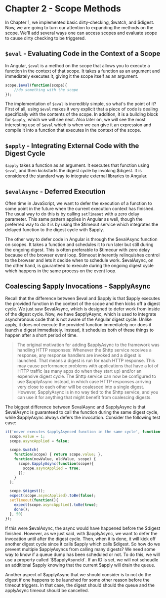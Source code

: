 # Chapter 2 - Scope Methods

In Chapter 1, we implemented basic dirty-checking, $watch, and $digest. Now, we are going to turn our attention to expanding the methods on the scope. We'll add several ways one can access scopes and evaluate scope to cause dirty checking to be triggered.

## `$eval` - Evaluating Code in the Context of a Scope

In Angular, `$eval` is a method on the scope that allows you to execute a function in the context of that scope. It takes a function as an argument and immediately executes it, giving it the scope itself as an argument.

```js
scope.$eval(function(scope){
	//do something with the scope
});
```

The implementation of `$eval` is incredibly simple, so what's the point of it? First of all, using `$eval` makes it very explicit that a piece of code is dealing specifically with the contents of the scope. In addition, it is a building block for `$apply`, which we will see next. Also later on, we will see the most interesting use of `$eval` which is when we can give it an expression and compile it into a function that executes in the context of the scope.

## `$apply` - Integrating External Code with the Digest Cycle

`$apply` takes a function as an argument. It executes that function using `$eval`, and then kickstarts the digest cycle by invoking $digest. It is considered the standard way to integrate external libraries to Angular.

## `$evalAsync` - Deferred Execution

Often time in JavaScript, we want to defer the execution of a function to some point in the future when the current execution context has finished. The usual way to do this is by calling `setTimeout` with a zero delay parameter. This same pattern applies in Angular as well, though the preferred way to do it is by using the $timeout service which integrates the delayed function to the digest cycle with $apply.

The other way to defer code in Angular is through the $evalAsync function on scopes. It takes a function and schedules it to run later but still during the ongoing digest. This is often preferable to $timeour with zero delay because of the browser event loop. $timeout inherently relinquishes control to the browser and lets it decide when to schedule work. $evalAsync, on the other hand, is gauranteed to execute during the ongoing digest cycle which happens in the same process on the event loop.

## Coalescing $apply Invocations - $applyAsync

Recall that the difference between $eval and $apply is that $apply executes the provided function in the context of the scope and then kicks off a digest cycle. We just saw $evalAsync, which is designed to defer work from inside of the digest cycle. Now, we have $applyAsync, which is used to integrate asynchronous code that is not aware of the Angular digest cycle. Unlike apply, it does not execute the provided function immediately nor does it launch a digest immediately. Instead, it schedules both of these things to happen after a short period of time.

> The original motivation for adding $applyAsync to the framework was handling HTTP responses: Whenever the $http service receives a response, any response handlers are invoked and a digest is launched.  That means a digest is run for each HTTP response.  This may cause performance problems with applications that have a lot of HTTP traffic (as many apps do when they start up) and/or an expensive digest cycle.  The $http service can now be configured to use $applyAsync instead, in which case HTTP responses arriving very close to each other will be coalesced into a single digest. However, $applyAsync is in no way tied to the $http service, and you can use it for anything that might benefit from coalescing digests.

The biggest difference between $evalAsync and $applyAsync is that $evalAsync is guaranteed to call the function during the same digest cycle, while $applyAsync always defers the invocation. Consider the following test case:

```js
it('never executes $applyAsynced function in the same cycle', function(done){
  scope.value = 1;
  scope.asyncApplied = false;

  scope.$watch(
    function(scope) { return scope.value; },
    function(newValue, oldValue, scope) {
      scope.$applyAsync(function(scope){
        scope.asyncApplied = true;
      });
    }
  );

  scope.$digest();
  expect(scope.asyncApplied).toBe(false);
  setTimeout(function(){
    expect(scope.asyncApplied).toBe(true);
    done();
  }, 50)
});
```

If this were $evalAsync, the async would have happened before the $digest finished. However, as we just said, with $applyAsync, we want to defer the invocation until after the digest cycle. Then, when it is done, it will kick off another digest cycle since it calls $apply which calls $digest. So how do we prevent multiple $applyAsyncs from calling many digests? We need some way to know if a queue dump has been scheduled or not. To do this, we will use a property called `$$applyAsyncId`. If an ID is set, we will not scheudle an additional $apply knowing that the current $apply will drain the queue.

Another aspect of $applyAsync that we should consider is to not do the digest if one happens to be launched for some other reason before the timeout triggers. In that case, the digest should should the queue and the applyAsync timeout should be cancelled.

